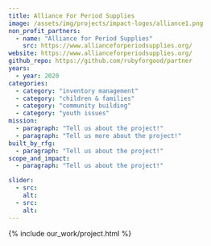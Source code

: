 ```yaml
---
title: Alliance For Period Supplies
image: /assets/img/projects/impact-logos/alliance1.png
non_profit_partners:
  - name: "Alliance for Period Supplies"
    src: https://www.allianceforperiodsupplies.org/
website: https://www.allianceforperiodsupplies.org/
github_repo: https://github.com/rubyforgood/partner
years:
  - year: 2020
categories:
  - category: "inventory management"
  - category: "children & families"
  - category: "community building"
  - category: "youth issues"
mission:
  - paragraph: "Tell us about the project!"
  - paragraph: "Tell us more about the project!"
built_by_rfg:
  - paragraph: "Tell us about the project!"
scope_and_impact:
  - paragraph: "Tell us about the project!"

slider:
  - src:
    alt:
  - src:
    alt:
---
```


{% include our_work/project.html %}

